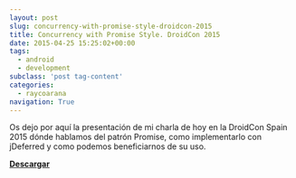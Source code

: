 ```yaml
---
layout: post
slug: concurrency-with-promise-style-droidcon-2015
title: Concurrency with Promise Style. DroidCon 2015
date: 2015-04-25 15:25:02+00:00
tags:
  - android
  - development
subclass: 'post tag-content'
categories:
  - raycoarana
navigation: True
---
```


Os dejo por aquí la presentación de mi charla de hoy en la DroidCon Spain 2015 dónde hablamos del patrón Promise, como implementarlo con jDeferred y como podemos beneficiarnos de su uso.

[**Descargar**](https://speakerd.s3.amazonaws.com/presentations/ef9ad55c34fe4a68b961eb0a214f34ce/Concurrency-with-Promise-Style.pdf)

<script async class="speakerdeck-embed" data-id="ef9ad55c34fe4a68b961eb0a214f34ce" data-ratio="1.77777777777778" src="https://speakerdeck.com/assets/embed.js"></script>
